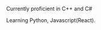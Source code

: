 Currently proficient in C++ and C#

Learning Python, Javascript(React).
<!---
ACruz2004/ACruz2004 is a ✨ special ✨ repository because its `README.md` (this file) appears on your GitHub profile.
You can click the Preview link to take a look at your changes.
--->
